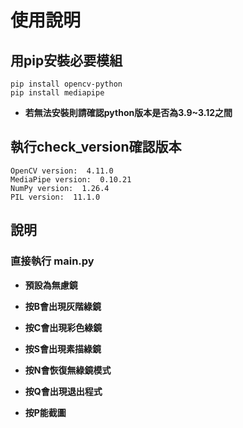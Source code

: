 # 使用說明
## 用pip安裝必要模組
```
pip install opencv-python
pip install mediapipe
```
- **若無法安裝則請確認python版本是否為3.9~3.12之間**

## 執行check_version確認版本
```
OpenCV version:  4.11.0
MediaPipe version:  0.10.21
NumPy version:  1.26.4
PIL version:  11.1.0
```

## 說明
### 直接執行 main.py

- **預設為無慮鏡**
- **按B會出現灰階綠鏡**
- **按C會出現彩色綠鏡**
- **按S會出現素描綠鏡**
- **按N會恢復無綠鏡模式**
- **按Q會出現退出程式**

- **按P能截圖**


